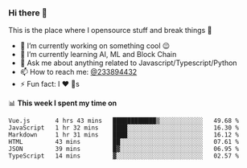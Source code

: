 ### Hi there 👋

<!--
**a233894432/a233894432** is a ✨ _special_ ✨ repository because its `README.md` (this file) appears on your GitHub profile.

Here are some ideas to get you started:

- 🔭 I’m currently working on ...
- 🌱 I’m currently learning ...
- 👯 I’m looking to collaborate on ...
- 🤔 I’m looking for help with ...
- 💬 Ask me about ...
- 📫 How to reach me: ...
- 😄 Pronouns: ...
- ⚡ Fun fact: ...
-->
 
 
This is the place where I opensource stuff and break things :rofl:

- 🔭 I’m currently working on something cool :wink:
- 🌱 I’m currently learning AI, ML and Block Chain
- 💬 Ask me about anything related to Javascript/Typescript/Python
- 📫 How to reach me: [@233894432](https://twitter.com/233894432)
- ⚡ Fun fact: I :heart: :dog:s

📊 **This week I spent my time on**
<!--START_SECTION:waka-->

```text
Vue.js       4 hrs 43 mins   ████████████▒░░░░░░░░░░░░   49.68 %
JavaScript   1 hr 32 mins    ████░░░░░░░░░░░░░░░░░░░░░   16.30 %
Markdown     1 hr 31 mins    ████░░░░░░░░░░░░░░░░░░░░░   16.12 %
HTML         43 mins         ██░░░░░░░░░░░░░░░░░░░░░░░   07.61 %
JSON         39 mins         █▓░░░░░░░░░░░░░░░░░░░░░░░   06.95 %
TypeScript   14 mins         ▓░░░░░░░░░░░░░░░░░░░░░░░░   02.57 %
```

<!--END_SECTION:waka-->
